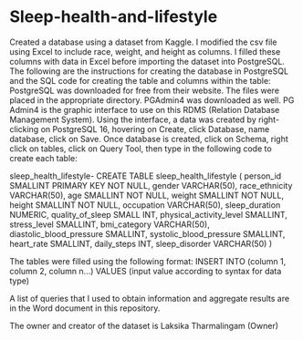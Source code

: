 # Sleep-health-and-lifestyle
Created a database using a dataset from Kaggle. I modified the csv file using Excel to include race, weight, and height as columns. I filled these columns with data in Excel before importing the dataset into PostgreSQL. The following are the instructions for creating the database in PostgreSQL and the SQL code for creating the table and columns within the table: PostgreSQL was downloaded for free from their website. The files were placed in the appropriate directory. PGAdmin4 was downloaded as well. PG Admin4 is the graphic interface to use on this RDMS (Relation Database Management System). Using the interface, a data was created by right-clicking on PostgreSQL 16, hovering on Create, click Database, name database, click on Save. Once database is created, click on Schema, right click on tables, click on Query Tool, then type in the following code to create each table:

sleep_health_lifestyle- 
CREATE TABLE sleep_health_lifestyle (
person_id SMALLINT PRIMARY KEY NOT NULL, 
gender VARCHAR(50),
race_ethnicity VARCHAR(50),
age SMALLINT NOT NULL,
weight SMALLINT NOT NULL,
height SMALLINT NOT NULL,
occupation VARCHAR(50),
sleep_duration NUMERIC,
quality_of_sleep SMALL INT,
physical_activity_level SMALLINT,
stress_level SMALLINT,
bmi_category VARCHAR(50),
diastolic_blood_pressure SMALLINT,
systolic_blood_pressure SMALLINT,
heart_rate SMALLINT,
daily_steps INT,
sleep_disorder VARCHAR(50)
)

The tables were filled using the following format: INSERT INTO (column 1, column 2, column n...) VALUES (input value according to syntax for data type)

A list of queries that I used to obtain information and aggregate results are in the Word document in this repository.

The owner and creator of the dataset is Laksika Tharmalingam (Owner)

